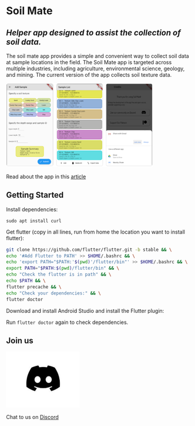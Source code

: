 # Soil Mate
## *Helper app designed to assist the collection of soil data.*

The soil mate app provides a simple and convenient way to collect soil data at sample locations in the field. The Soil Mate app is targeted across multiple industries, including agriculture, environmental science, geology, and mining. The current version of the app collects soil texture data.

<img src="assets/sm_screenshots.png" alt="drawing" width="400"/>

Read about the app in this [article](https://open-source-agriculture.github.io/2021-01-09-soil-mate-texture-app/)


## Getting Started

Install dependencies:

```
sudo apt install curl
```

Get flutter (copy in all lines, run from home the location you want to install flutter):

```bash
git clone https://github.com/flutter/flutter.git -b stable && \
echo '#Add Flutter to PATH' >> $HOME/.bashrc && \
echo 'export PATH="$PATH:'$(pwd)'/flutter/bin"' >> $HOME/.bashrc && \
export PATH="$PATH:$(pwd)/flutter/bin" && \
echo "Check the flutter is in path" && \
echo $PATH && \
flutter precache && \
echo "Check your dependencies:" && \
flutter doctor
```

Download and install Android Studio and install the Flutter plugin:

Run `flutter doctor` again to check dependencies.

## Join us


<img src="/assets/discord_logo.jpg" alt="drawing" width="200"/>

Chat to us on [Discord](https://discord.gg/8x58DuxfGz) 

